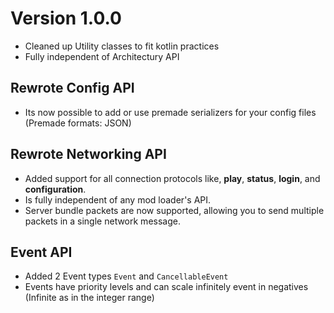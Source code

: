 # Version 1.0.0
* Cleaned up Utility classes to fit kotlin practices
* Fully independent of Architectury API

## Rewrote Config API
* Its now possible to add or use premade serializers for your config files (Premade formats: JSON)

## Rewrote Networking API
* Added support for all connection protocols like, **play**, **status**, **login**, and **configuration**.
* Is fully independent of any mod loader's API.
* Server bundle packets are now supported, allowing you to send multiple packets in a single network message.

## Event API
* Added 2 Event types `Event` and `CancellableEvent`
* Events have priority levels and can scale infinitely event in negatives (Infinite as in the integer range)